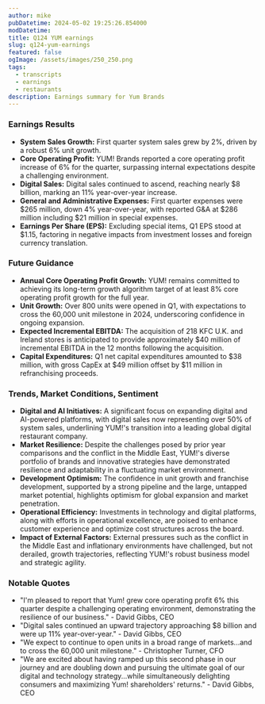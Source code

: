 ```yaml
---
author: mike
pubDatetime: 2024-05-02 19:25:26.854000
modDatetime: 
title: Q124 YUM earnings
slug: q124-yum-earnings
featured: false
ogImage: /assets/images/250_250.png
tags:
  - transcripts
  - earnings
  - restaurants
description: Earnings summary for Yum Brands
---
```

### Earnings Results
- **System Sales Growth:** First quarter system sales grew by 2%, driven by a robust 6% unit growth.
- **Core Operating Profit:** YUM! Brands reported a core operating profit increase of 6% for the quarter, surpassing internal expectations despite a challenging environment.
- **Digital Sales:** Digital sales continued to ascend, reaching nearly $8 billion, marking an 11% year-over-year increase.
- **General and Administrative Expenses:** First quarter expenses were $265 million, down 4% year-over-year, with reported G&A at $286 million including $21 million in special expenses.
- **Earnings Per Share (EPS):** Excluding special items, Q1 EPS stood at $1.15, factoring in negative impacts from investment losses and foreign currency translation.

### Future Guidance
- **Annual Core Operating Profit Growth:** YUM! remains committed to achieving its long-term growth algorithm target of at least 8% core operating profit growth for the full year.
- **Unit Growth:** Over 800 units were opened in Q1, with expectations to cross the 60,000 unit milestone in 2024, underscoring confidence in ongoing expansion.
- **Expected Incremental EBITDA:** The acquisition of 218 KFC U.K. and Ireland stores is anticipated to provide approximately $40 million of incremental EBITDA in the 12 months following the acquisition.
- **Capital Expenditures:** Q1 net capital expenditures amounted to $38 million, with gross CapEx at $49 million offset by $11 million in refranchising proceeds.

### Trends, Market Conditions, Sentiment
- **Digital and AI Initiatives:** A significant focus on expanding digital and AI-powered platforms, with digital sales now representing over 50% of system sales, underlining YUM!'s transition into a leading global digital restaurant company.
- **Market Resilience:** Despite the challenges posed by prior year comparisons and the conflict in the Middle East, YUM!'s diverse portfolio of brands and innovative strategies have demonstrated resilience and adaptability in a fluctuating market environment.
- **Development Optimism:** The confidence in unit growth and franchise development, supported by a strong pipeline and the large, untapped market potential, highlights optimism for global expansion and market penetration.
- **Operational Efficiency:** Investments in technology and digital platforms, along with efforts in operational excellence, are poised to enhance customer experience and optimize cost structures across the board.
- **Impact of External Factors:** External pressures such as the conflict in the Middle East and inflationary environments have challenged, but not derailed, growth trajectories, reflecting YUM!'s robust business model and strategic agility.

### Notable Quotes
- "I'm pleased to report that Yum! grew core operating profit 6% this quarter despite a challenging operating environment, demonstrating the resilience of our business." - David Gibbs, CEO
- "Digital sales continued an upward trajectory approaching $8 billion and were up 11% year-over-year." - David Gibbs, CEO
- "We expect to continue to open units in a broad range of markets...and to cross the 60,000 unit milestone." - Christopher Turner, CFO
- "We are excited about having ramped up this second phase in our journey and are doubling down and pursuing the ultimate goal of our digital and technology strategy...while simultaneously delighting consumers and maximizing Yum! shareholders' returns." - David Gibbs, CEO
